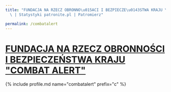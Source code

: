 ```yaml
---
title: "FUNDACJA NA RZECZ OBRONNO\u015ACI I BEZPIECZE\u0143STWA KRAJU \"COMBAT ALERT\"\
  \ | Statystyki patronite.pl | Patromierz"

permalink: /combatalert
---
```


# [FUNDACJA NA RZECZ OBRONNOŚCI I BEZPIECZEŃSTWA KRAJU "COMBAT ALERT"](https://patronite.pl/combatalert)

{% include profile.md name="combatalert" prefix="c" %}

